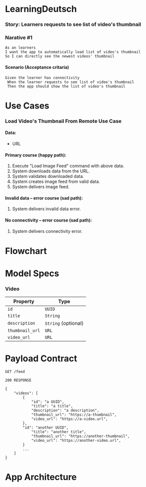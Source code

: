 # LearningDeutsch

### Story: Learners requests to see list of video's thumbnail

### Narative #1

```
As an learners
I want the app to automatically load list of video's thumbnail
So I can directly see the newest videos' thumbnail
```

#### Scenario (Acceptance critaria)
```
Given the learner has connectivity
 When the learner requests to see list of video's thumbnail
 Then the app should show the list of video's thumbnail
```

# Use Cases

### Load Video's Thumbnail From Remote Use Case

#### Data:
- URL

#### Primary course (happy path):
  1. Execute "Load Image Feed" command with above data.
  2. System downloads data from the URL.
  3. System validates downloaded data.
  4. System creates image feed from valid data.
  5. System delivers image feed.
    
#### Invalid data – error course (sad path):
  1. System delivers invalid data error.

#### No connectivity – error course (sad path):
  1. System delivers connectivity error.


# Flowchart

# Model Specs

### Video 
| Property        | Type                |
|-----------------|---------------------|
| `id`            | `UUID`              |
| `title`         | `String` |
| `description`   | `String` (optional) |
| `thumbnail_url` | `URL`               |
| `video_url`     | `URL`               |

# Payload Contract
```
GET /feed

200 RESPONSE

{
	"videos": [
		{
			"id": "a UUID",
			"title": "a title",
			"description": "a description",
			"thumbnail_url": "https://a-thumbnail",
			"video_url": "https://a-video.url",
		},
	    "id": "another UUID",
			"title": "another title",
			"thumbnail_url": "https://another-thumbnail",
			"video_url": "https://another-video.url",
		}
		...
	]
}
```

# App Architecture


